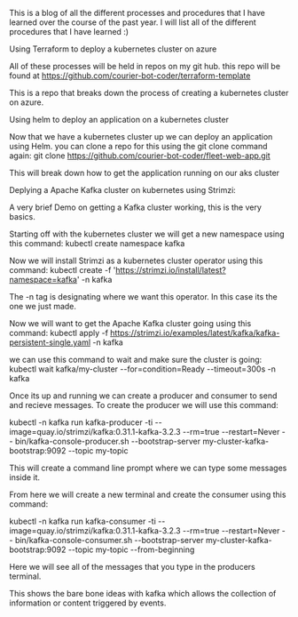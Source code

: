 
This is a blog of all the different processes and procedures that I have learned over the course of the past year. I will list all of the different procedures that I have learned :)

Using Terraform to deploy a kubernetes cluster on azure
   
   All of these processes will be held in repos on my git hub. this repo will be found at https://github.com/courier-bot-coder/terraform-template
   
   This is a repo that breaks down the process of creating a kubernetes cluster on azure.
   
Using helm to deploy an application on a kubernetes cluster

Now that we have a kubernetes cluster up we can deploy an application using Helm. you can clone a repo for this using the git clone command again: git clone https://github.com/courier-bot-coder/fleet-web-app.git

This will break down how to get the application running on our aks cluster

Deplying a Apache Kafka cluster on kubernetes using Strimzi:

A very brief Demo on getting a Kafka cluster working, this is the very basics.

Starting off with the kubernetes cluster we will get a new namespace using this command: kubectl create namespace kafka

Now we will install Strimzi as a kubernetes cluster operator using this command: kubectl create -f 'https://strimzi.io/install/latest?namespace=kafka' -n kafka

The -n tag is designating where we want this operator. In this case its the one we just made.

Now we will want to get the Apache Kafka cluster going using this command: kubectl apply -f https://strimzi.io/examples/latest/kafka/kafka-persistent-single.yaml -n kafka 

we can use this command to wait and make sure the cluster is going: kubectl wait kafka/my-cluster --for=condition=Ready --timeout=300s -n kafka 

Once its up and running we can create a producer and consumer to send and recieve messages. To create the producer we will use this command:

kubectl -n kafka run kafka-producer -ti --image=quay.io/strimzi/kafka:0.31.1-kafka-3.2.3 --rm=true --restart=Never -- bin/kafka-console-producer.sh --bootstrap-server my-cluster-kafka-bootstrap:9092 --topic my-topic

This will create a command line prompt where we can type some messages inside it.

From here we will create a new terminal and create the consumer using this command:

kubectl -n kafka run kafka-consumer -ti --image=quay.io/strimzi/kafka:0.31.1-kafka-3.2.3 --rm=true --restart=Never -- bin/kafka-console-consumer.sh --bootstrap-server my-cluster-kafka-bootstrap:9092 --topic my-topic --from-beginning

Here we will see all of the messages that you type in the producers terminal.

This shows the bare bone ideas with kafka which allows the collection of information or content triggered by events.
